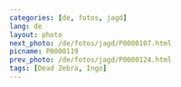 ```yaml
---
categories: [de, fotos, jagd]
lang: de
layout: photo
next_photo: /de/fotos/jagd/P0000107.html
picname: P0000119
prev_photo: /de/fotos/jagd/P0000124.html
tags: [Dead Zebra, Ingo]
---
```

